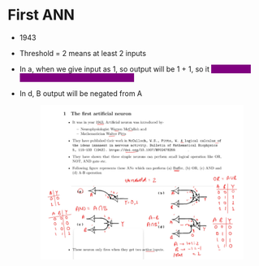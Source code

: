 # First ANN

* 1943
* Threshold = 2 means at least 2 inputs
* In a, when we give input as 1, so output will be 1 + 1, so it <mark style="color:purple;background-color:purple;">reaches the threshold 2, so it gives output as 1</mark>
*   In d, B output will be negated from A

    <figure><img src="../../.gitbook/assets/image (5) (1) (1) (1) (1) (1) (1) (1) (1).png" alt=""><figcaption></figcaption></figure>
